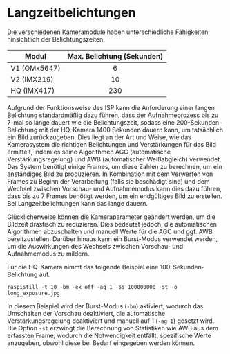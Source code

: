 # Langzeitbelichtungen

Die verschiedenen Kameramodule haben unterschiedliche Fähigkeiten hinsichtlich der Belichtungszeiten:

| Modul | Max. Belichtung (Sekunden) |
| - | :-: |
|V1 (OMx5647) | 6 |
|V2 (IMX219) | 10 |
|HQ (IMX417) | 230 |



Aufgrund der Funktionsweise des ISP kann die Anforderung einer langen Belichtung standardmäßig dazu führen, dass der Aufnahmeprozess bis zu 7-mal so lange dauert wie die Belichtungszeit, sodass eine 200-Sekunden-Belichtung mit der HQ-Kamera 1400 Sekunden dauern kann, um tatsächlich ein Bild zurückzugeben. Dies liegt an der Art und Weise, wie das Kamerasystem die richtigen Belichtungen und Verstärkungen für das Bild ermittelt, indem es seine Algorithmen AGC (automatische Verstärkungsregelung) und AWB (automatischer Weißabgleich) verwendet. Das System benötigt einige Frames, um diese Zahlen zu berechnen, um ein anständiges Bild zu produzieren. In Kombination mit dem Verwerfen von Frames zu Beginn der Verarbeitung (falls sie beschädigt sind) und dem Wechsel zwischen Vorschau- und Aufnahmemodus kann dies dazu führen, dass bis zu 7 Frames benötigt werden, um ein endgültiges Bild zu erstellen. Bei Langzeitbelichtungen kann das lange dauern.

Glücklicherweise können die Kameraparameter geändert werden, um die Bildzeit drastisch zu reduzieren. Dies bedeutet jedoch, die automatischen Algorithmen abzuschalten und manuell Werte für die AGC und ggf. AWB bereitzustellen. Darüber hinaus kann ein Burst-Modus verwendet werden, um die Auswirkungen des Wechsels zwischen Vorschau- und Aufnahmemodus zu mildern.

Für die HQ-Kamera nimmt das folgende Beispiel eine 100-Sekunden-Belichtung auf.

`raspistill -t 10 -bm -ex off -ag 1 -ss 100000000 -st -o long_exposure.jpg`

In diesem Beispiel wird der Burst-Modus (`-bm`) aktiviert, wodurch das Umschalten der Vorschau deaktiviert, die automatische Verstärkungsregelung deaktiviert und manuell auf 1 (`-ag 1`) gesetzt wird. Die Option `-st` erzwingt die Berechnung von Statistiken wie AWB aus dem erfassten Frame, wodurch die Notwendigkeit entfällt, spezifische Werte anzugeben, obwohl diese bei Bedarf eingegeben werden können.


